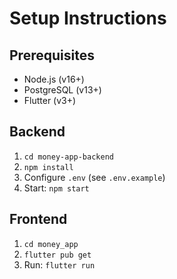 # Setup Instructions

## Prerequisites
- Node.js (v16+)
- PostgreSQL (v13+)
- Flutter (v3+)

## Backend
1. `cd money-app-backend`
2. `npm install`
3. Configure `.env` (see `.env.example`)
4. Start: `npm start`

## Frontend
1. `cd money_app`
2. `flutter pub get`
3. Run: `flutter run`